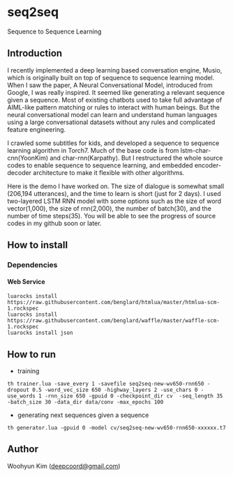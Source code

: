 # seq2seq
Sequence to Sequence Learning

## Introduction
I recently implemented a deep learning based conversation engine, Musio, which is originally built on top of sequence to sequence learning model. When I saw the paper, A Neural Conversational Model, introduced from Google, I was really inspired. It seemed like generating a relevant sequence given a sequence. Most of existing chatbots used to take full advantage of AIML-like pattern matching or rules to interact with human beings. But the neural conversational model can learn and understand human languages using a large conversational datasets without any rules and complicated feature engineering.

I crawled some subtitles for kids, and developed a sequence to sequence learning algorithm in Torch7. Much of the base code is from lstm-char-cnn(YoonKim) and char-rnn(Karpathy). But I restructured the whole source codes to enable sequence to sequence learning, and embedded encoder-decoder architecture to make it flexible with other algorithms.

Here is the demo I have worked on. The size of dialogue is somewhat small (206,194 utterances), and the time to learn is short (just for 2 days). I used two-layered LSTM RNN model with some options such as the size of word vector(1,000), the size of rnn(2,000), the number of batch(30), and the number of time steps(35). You will be able to see the progress of source codes in my github soon or later.


## How to install
### Dependencies
#### Web Service
```
luarocks install https://raw.githubusercontent.com/benglard/htmlua/master/htmlua-scm-1.rockspec
luarocks install https://raw.githubusercontent.com/benglard/waffle/master/waffle-scm-1.rockspec
luarocks install json
```

## How to run
* training
```
th trainer.lua -save_every 1 -savefile seq2seq-new-wv650-rnn650 -dropout 0.5 -word_vec_size 650 -highway_layers 2 -use_chars 0 -use_words 1 -rnn_size 650 -gpuid 0 -checkpoint_dir cv  -seq_length 35 -batch_size 30 -data_dir data/conv -max_epochs 100
```
* generating next sequences given a sequence
```
th generator.lua -gpuid 0 -model cv/seq2seq-new-wv650-rnn650-xxxxxx.t7
```

## Author
Woohyun Kim (deepcoord@gmail.com)
